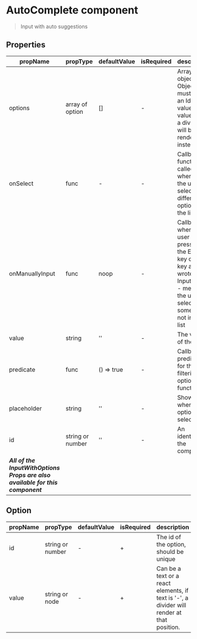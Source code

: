 # AutoComplete component

> Input with auto suggestions

## Properties

| propName | propType | defaultValue | isRequired | description |
|----------|----------|--------------|------------|-------------|
| options | array of option | [] | - | Array of objects. Objects must have an Id and a value. If value is '-', a divider will be rendered instead. |
| onSelect | func | - | - | Callback function called whenever the user selects a different option in the list |
| onManuallyInput | func | noop | - | Callback when the user pressed the Enter key or Tab key after he wrote in the Input field - meaning the user selected something not in the list |
| value | string | '' | - | The value of the input |
| predicate | func | () => true | - | Callback predicate for the filtering options function |
| placeholder | string | '' | - | Shown when no option is selected |
| id | string or number | '' | - | An identifier of the component |
| ***All of the InputWithOptions Props are also available for this component*** | | | | |


## Option

| propName | propType | defaultValue | isRequired | description |
|----------|----------|--------------|------------|-------------|
| id | string or number | - | + | The id of the option, should be unique |
| value | string or node | - | + | Can be a text or a react elements, if text is '-', a divider will render at that position. |
